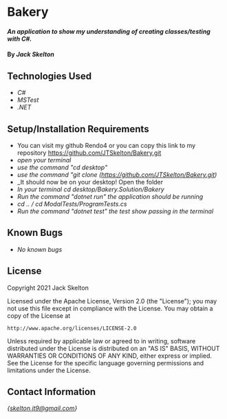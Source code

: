 # Bakery

#### _An application to show my understanding of creating classes/testing with C#._

#### By _**Jack Skelton**_

## Technologies Used

- _C#_
- _MSTest_
- _.NET_

## Setup/Installation Requirements

- You can visit my github Rendo4 or you can copy this link to my repository https://github.com/JTSkelton/Bakery.git
- _open your terminal_
- _use the command "cd desktop"_
- _use the command "git clone (https://github.com/JTSkelton/Bakery.git)_
- \_It should now be on your desktop! Open the folder
- _In your terminal cd desktop/Bakery.Solution/Bakery_
- _Run the command "dotnet run" the application should be running_
- _cd .. / cd ModalTests/ProgramTests.cs_
- _Run the command "dotnet test" the test show passing in the terminal_

## Known Bugs

- _No known bugs_

## License

Copyright 2021 Jack Skelton

Licensed under the Apache License, Version 2.0 (the "License");
you may not use this file except in compliance with the License.
You may obtain a copy of the License at

    http://www.apache.org/licenses/LICENSE-2.0

Unless required by applicable law or agreed to in writing, software
distributed under the License is distributed on an "AS IS" BASIS,
WITHOUT WARRANTIES OR CONDITIONS OF ANY KIND, either express or implied.
See the License for the specific language governing permissions and
limitations under the License.

## Contact Information

_{skelton.jt9@gmail.com}_
